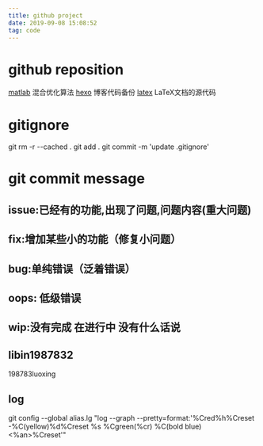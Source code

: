 ```yaml
---
title: github project
date: 2019-09-08 15:08:52
tag: code
---
```

# github reposition

[matlab](https://github.com/libin1987832/optim) 混合优化算法
[hexo](https://github.com/libin1987832/hexo) 博客代码备份
[latex](https://github.com/libin1987832/latex) LaTeX文档的源代码

# gitignore
git rm -r --cached .
git add .
git commit -m 'update .gitignore'

# git commit message
## issue:已经有的功能,出现了问题,问题内容(重大问题)
## fix:增加某些小的功能（修复小问题）
## bug:单纯错误（泛着错误）
## oops: 低级错误
## wip:没有完成 在进行中 没有什么话说


## libin1987832 
198783luoxing

## log
git config --global alias.lg "log --graph --pretty=format:'%Cred%h%Creset -%C(yellow)%d%Creset %s %Cgreen(%cr) %C(bold blue)<%an>%Creset'"